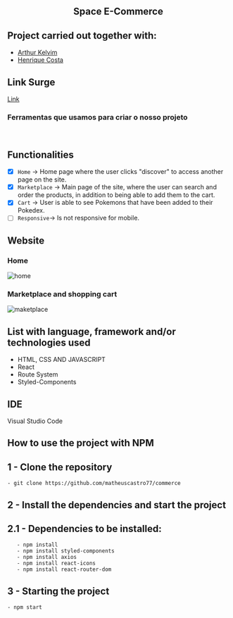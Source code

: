 <h2 align="center">
      Space E-Commerce
</h2>

## Project carried out together with:
<ul>
	<li><a href='https://www.linkedin.com/in/arthur-kelvim-780068213/'> Arthur Kelvim </a></li>
	<li><a href='https://www.linkedin.com/in/heinrickcostta/'> Henrique Costa </a></li>
</ul>


## Link Surge
[Link](https://upbeat-stop.surge.sh/)

<h3>Ferramentas que usamos para criar o nosso projeto</h3><br>

## Functionalities

- [x] `Home` → Home page where the user clicks "discover" to access another page on the site. 
- [x] `Marketplace` → Main page of the site, where the user can search and order the products, in addition to being able to add them to the cart.
- [x] `Cart` → User is able to see Pokemons that have been added to their Pokedex. 
- [ ] `Responsive`→ Is not responsive for mobile.

## Website
### Home
![home](https://user-images.githubusercontent.com/94663972/159373043-79553c70-3b2e-44b7-b65b-ed65484e2e9c.png)
### Marketplace and shopping cart
![maketplace](https://user-images.githubusercontent.com/94663972/159373076-284d7d53-0a4a-4ecc-b3f2-46e931dadd37.png)


## List with language, framework and/or technologies used
<ul>
	<li>HTML, CSS AND JAVASCRIPT</li>
	<li>React</li>
	<li>Route System</li>
	<li>Styled-Components</li>
</ul>

## IDE

Visual Studio Code

## How to use the project with NPM

## 1 - Clone the repository
	- git clone https://github.com/matheuscastro77/commerce
## 2 - Install the dependencies and start the project

## 2.1 - Dependencies to be installed:
       - npm install
       - npm install styled-components
       - npm install axios
       - npm install react-icons
       - npm install react-router-dom
      
## 3 - Starting the project
	- npm start
      
